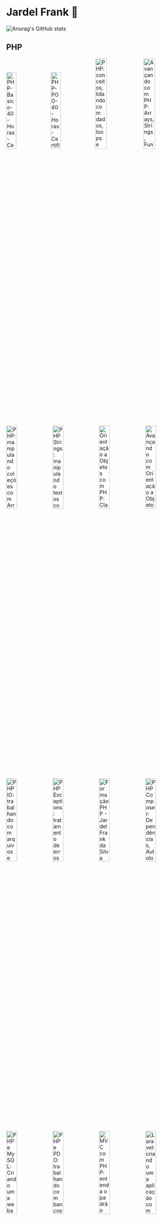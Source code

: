 # Jardel Frank 👋

![Anurag's GitHub stats](https://github-readme-stats.vercel.app/api?username=frankjardel&show_icons=true&theme=github_dark)

<!--
**frankjardel/frankjardel** is a ✨ _special_ ✨ repository because its `README.md` (this file) appears on your GitHub profile.

Here are some ideas to get you started:

- 🔭 I’m currently working on ...
- 🌱 I’m currently learning ...
- 👯 I’m looking to collaborate on ...
- 🤔 I’m looking for help with ...
- 💬 Ask me about ...
- 📫 How to reach me: ...
- 😄 Pronouns: ...
- ⚡ Fun fact: ...
-->

<!--
![jardel-frank-Algoritmo-40-Horas-Certificado-Curso-em-Video](https://user-images.githubusercontent.com/14333871/192124449-61f050fa-c699-43dc-b2a2-d5422b2a0427.jpg)
-->

## PHP

<img src="https://user-images.githubusercontent.com/14333871/192124510-5f4a126d-16eb-4764-891f-4b12530bf55d.jpg"  width="23%" height="23%" alt="PHP-Basico-40-Horas-Certificado-Curso-em-Video"> <img src="https://user-images.githubusercontent.com/14333871/192124513-47d13b1a-1d29-42f8-b428-b002778fc6c1.jpg"  width="23%" height="23%" alt="PHP-POO-40-Horas-Certificado-Curso-em-Video"> <img src="https://user-images.githubusercontent.com/14333871/198165564-720bb72e-b164-4fff-befe-34a060853464.jpg" alt="PHP: conceitos, lidando com dados, loops e mais - Jardel Frank da Silva Torquato - Curso - Alura" width="25%" height="25%"> <img src="https://user-images.githubusercontent.com/14333871/198182309-5a401ee1-830a-4a18-ad42-87dbdd669ecd.jpg" alt="Avançando com PHP: Arrays, Strings, Função e Web -Jardel Frank da Silva Torquato - Curso - Alura" width="25%" height="25%">

<img src="https://user-images.githubusercontent.com/14333871/198420747-5294dde7-525f-43a9-bd94-2f7972ac0555.jpg" alt="PHP: manipulando coleções com Arrays - Jardel Frank da Silva Torquato - Curso - Alura" width="24%" height="24%" > <img src="https://user-images.githubusercontent.com/14333871/198725321-7ce581c6-e1e1-4091-b693-102c1fe76787.jpg" alt="PHP Strings: manipulando textos com PHP - Jardel Frank - Curso - Alura" width="24%" height="24%" > <img src="https://user-images.githubusercontent.com/14333871/198847453-105855ec-1afd-4eb0-b024-92261527b41c.jpg" alt="Orientação a Objetos com PHP: Classes, métodos e atributos - Jardel Frank da Silva Torquato - Curso - Alura" width="24%" height="24%" > <img src="https://user-images.githubusercontent.com/14333871/198920707-0fb89889-a2d3-4b09-9f2d-29234d0809b7.jpg" alt="Avançando com Orientação a Objetos com PHP: Herança, Polimorfismo e Interfaces - Jardel Frank da Silva Torquato - Curso - Alura" width="24%" height="24%" >

<img src="https://user-images.githubusercontent.com/14333871/199349261-f6dcbb24-754d-4ed0-9451-2897665c05fb.jpg" alt="PHP IO: trabalhando com arquivos e streams - Jardel Frank da Silva Torquato - Curso - Alura" width="24%" height="24%" > <img src="https://user-images.githubusercontent.com/14333871/199384033-4ab7a366-7ed5-43a8-af56-e96505fd1307.jpg" alt="PHP Exceptions: tratamento de erros - Jardel Frank da Silva Torquato - Curso - Alura" width="24%" height="24%" > <img src="https://user-images.githubusercontent.com/14333871/199384080-d5c55824-d96d-4a57-89f3-4d2d802fb10f.jpg" alt="Formação PHP - Jardel Frank da Silva Torquato" width="24%" height="24%" > <img src="https://user-images.githubusercontent.com/14333871/199650448-7a4e6e90-dd23-4820-b166-474b92121f15.jpg" alt="PHP Composer: Dependências, Autoload e Publicação -Jardel Frank da Silva Torquato - Curso - Alura" width="24%" height="24%" >


<img src="https://user-images.githubusercontent.com/14333871/200334664-65126e79-008b-4b4f-bd34-eceef106d16d.jpg" alt="PHP e MySQL: Criando uma webapp -Jardel Frank da Silva Torquato - Curso - Alura" width="24%" height="24%" > <img src="https://user-images.githubusercontent.com/14333871/200334757-8ed0cb49-6378-4264-b401-9d0b0c05127e.jpg" alt="PHP e PDO: trabalhando com bancos de dados - Jardel Frank da Silva Torquato - Curso - Alura" width="24%" height="24%" > <img src="https://user-images.githubusercontent.com/14333871/200963828-3d5cdf75-2dc4-4c32-b0e8-954c0b8b9b0e.jpg" alt="MVC com PHP: entenda o padrão Model-View-Controller - Jardel Frank da Silva Torquato - Curso - Alura" width="24%" height="24%" > <img src="https://user-images.githubusercontent.com/14333871/201234348-7de084c6-2071-4aec-b11e-73308e9b82c7.jpg" alt="Laravel: criando uma aplicação com MVC - Jardel Frank da Silva Torquato - Curso - Alura" width="24%" height="24%" >

<img src="https://user-images.githubusercontent.com/14333871/201399761-696a5f17-015c-48fa-a2ab-6449e2184568.jpg" alt="Laravel: validando formulários, usando sessões e definindo relacionamentos - Jardel Frank da Silva Torquato - Curso - Alura" width="24%" height="24%" > <img src="https://user-images.githubusercontent.com/14333871/201481023-3cafef74-9b1d-448f-94a7-16feaec7c671.jpg" alt="Laravel: transações, service container e autenticação - Jardel Frank da Silva Torquato - Curso - Alura" width="24%" height="24%" > <img src="https://user-images.githubusercontent.com/14333871/201502379-25dcfbe9-21f8-4b92-9441-8e7477c37749.jpg" alt="Laravel: e-mails, eventos assíncronos, uploads e testes - Jardel Frank da Silva Torquato - Curso - Alura" width="24%" height="24%" > <img src="https://user-images.githubusercontent.com/14333871/201546495-c03f8719-e1b0-4749-ad3e-dae0ecd54560.jpg" alt="Laravel: construindo APIs - Jardel Frank da Silva Torquato - Curso - Alura" width="24%" height="24%" >

![Avançando em PHP - Jardel Frank da Silva Torquato - Formação -](https://user-images.githubusercontent.com/14333871/201546500-5c39f16c-ba5e-443c-abc0-ff7b70bb1dc9.jpg)

<img src="https://user-images.githubusercontent.com/14333871/202286149-ade543a2-549a-47e3-9f94-06a6ceaebc81.jpg" alt="PHP e TDD: testes com PHPUnit - Jardel Frank da Silva Torquato - Curso - Alura" width="24%" height="24%" > <img src="https://user-images.githubusercontent.com/14333871/202729698-0a80538f-0029-4de0-bc83-3122c04beae9.jpg" alt="Mocks em PHP: entenda os dublês de testes - Jardel Frank da Silva Torquato - Curso - Alura" width="24%" height="24%" > <img src="https://user-images.githubusercontent.com/14333871/205447328-01d780fe-8cb4-46ee-99ea-eb8980f32d32.jpg" alt="Testes de integração com PHP: testando o acesso à API e ao banco de dados - Jardel Frank da Silva Torquato - Curso - Alura" width="24%" height="24%" > <img src="https://user-images.githubusercontent.com/14333871/206298584-c7eb9962-94e5-4c0a-bc35-f01431f9e448.jpg" alt="SOLID com PHP: princípios da programação orientada a objetos - Jardel Frank da Silva Torquato - Curso - Alura" width="24%" height="24%" >

<img src="https://user-images.githubusercontent.com/14333871/207342201-f370bcf9-17f4-4f32-a1e2-a676d0a7adb8.jpg" alt="Design Patterns em PHP: padrões comportamentais - Jardel Frank da Silva Torquato - Curso - Alura" width="24%" height="24%" > <img src="https://user-images.githubusercontent.com/14333871/207999429-5fa6f80d-0f79-458b-923d-d83604004739.jpg" alt="Design Patterns em PHP: padrões estruturais - Jardel Frank da Silva Torquato - Curso - Alura" width="24%" height="24%" > <img src="https://user-images.githubusercontent.com/14333871/208220475-43b4356b-3563-4abe-a7f1-bec83e85cea2.jpg" alt="Design Patterns em PHP: padrões criacionais - Jardel Frank da Silva Torquato - Curso - Alura" width="24%" height="24%" > <img src="https://user-images.githubusercontent.com/14333871/208271290-6d22de42-05a8-451e-8bc7-1d0a4751b5b3.jpg" alt="PHP e Clean Architecture: descomplicando arquitetura de software - Jardel Frank da Silva Torquato - Curso - Alura" width="24%" height="24%" >

<img src="https://user-images.githubusercontent.com/14333871/208559380-619b9cc5-b3da-4ea7-9fc1-7d001a725f48.jpg" alt="PHP e Domain Driven Design: apresentando os conceitos - Jardel Frank da Silva Torquato - Curso - Alura" width="24%" height="24%" >

![Arquitetura PHP - Jardel Frank da Silva Torquato - Formação -](https://user-images.githubusercontent.com/14333871/208562411-400f9dac-6d6b-443f-97fd-78859b970c05.jpg)

<img src="https://github.com/frankjardel/frankjardel/assets/14333871/4e8c790a-773d-45f0-b60b-65ebdf6b3d77" alt="Jardel Frank da Silva Torquato - Curso PHP e Behavior Driven Development BDD com Behat - Alura" width="24%" height="24%" > <img src="https://github.com/frankjardel/frankjardel/assets/14333871/d526acd8-1201-4355-bfbd-b8e2a36cd3b3" alt="Jardel Frank da Silva Torquato - Curso Refatoração em PHP boas práticas no seu código - Alura" width="24%" height="24%" > <img src="https://github.com/frankjardel/frankjardel/assets/14333871/d9717a85-e521-4585-b945-3bca09ed0ee0" alt="PHP XDebug ferramenta de debug e profiling - Alura" width="24%" height="24%" > <img src="https://github.com/frankjardel/frankjardel/assets/14333871/fa5d50a5-0f4f-4afd-8d58-ea7aa96e81c7" alt="Jardel Frank da Silva Torquato - Curso PHP na Web lidando com segurança e API - Alura" width="24%" height="24%" >

<img src="https://github.com/frankjardel/frankjardel/assets/14333871/b0ee6c22-e9de-441d-88f1-5404dbe3a39d" alt="Jardel Frank da Silva Torquato - Curso PHP na Web conhecendo o padrão MVC - Alura" width="24%" height="24%" > <img src="https://github.com/frankjardel/frankjardel/assets/14333871/4700c884-4a52-4ffd-9629-e3b4f778c0a7" alt="Jardel Frank da Silva Torquato - Curso PHP na Web aplicando boas práticas e PSRs - Alura" width="24%" height="24%" > <img src="https://github.com/frankjardel/frankjardel/assets/14333871/7bca39ae-d80c-45a1-bad9-17130149a599" alt="Jardel Frank da Silva Torquato - Curso PHP Programação Funcional - Alura" width="24%" height="24%" > <img src="https://github.com/frankjardel/frankjardel/assets/14333871/db197c38-ca60-4707-a9b6-3aebef5c7a5c" alt="Jardel Frank da Silva Torquato - Curso PHP dominando as Collections - Alura" width="24%" height="24%" >


<img src="https://github.com/frankjardel/frankjardel/assets/14333871/e9c5da8a-6bd3-41f1-b736-c154bde8a785" alt="Jardel Frank da Silva Torquato - Curso Metaprogramação com PHP API de Reflection - Alura" width="24%" height="24%" > <img src="https://user-images.githubusercontent.com/14333871/209208946-185f5bcf-dece-481f-9e5b-ddc0affc30f6.jpg" alt="Symfony Framework: criando uma aplicação com MVC - Jardel Frank da Silva Torquato - Curso Symfony Framework criando uma aplicação com MVC - Alura" width="24%" height="24%" > <img src="https://user-images.githubusercontent.com/14333871/209414591-5048aca5-2457-47e1-bda5-a8b2ea1f5c8f.jpg" alt="Symfony Framework: formulários, validação e sessão - Jardel Frank da Silva Torquato - Curso Symfony Framework formulários, validação e sessão - Alura" width="24%" height="24%" > <img src="https://user-images.githubusercontent.com/14333871/209493801-b5844bd0-d6e5-4b5e-830d-0243a8161e70.jpg" alt="Symfony Framework cache e segurança - Jardel Frank da Silva Torquato - Curso  - Alura" width="24%" height="24%" >

<img src="https://github.com/frankjardel/frankjardel/assets/14333871/d778f9d0-9d97-44df-9bbf-2c5d1cf594c8" alt="Jardel Frank da Silva Torquato - Curso Swoole PHP servidor assíncrono e corrotinas com PHP - Alura" width="24%" height="24%"> <img src="https://github.com/frankjardel/frankjardel/assets/14333871/8fc7f91f-636f-4efc-8464-5afe6ef42271" alt="Jardel Frank da Silva Torquato - Curso Doctrine conhecendo um ORM PHP - Alura" width="24%" height="24%" > <img src="https://github.com/frankjardel/frankjardel/assets/14333871/c6ade7dc-9a19-4f5f-82fb-43a1022d1d84" alt="Doctrine Migrations, relatórios e performance - Alura" width="24%" width="24%"> <img src="https://github.com/frankjardel/frankjardel/assets/14333871/e826a62e-a1a5-415d-ad78-3cc03b34a79c" alt="Jardel Frank da Silva Torquato - Curso Symfony Framework e-mail, processamento assíncrono, uploads e testes - Alura" width="24%" height="24%">

<img src="https://github.com/frankjardel/frankjardel/assets/14333871/b1ddb26f-f5f8-4c53-b3f9-e7c280f3f9b6" alt="Jardel Frank da Silva Torquato - Curso Symfony Framework lidando com eventos, tradução, logs e deploy - Alura" width="24%" height="24%">


## JavaScript

<img src="https://user-images.githubusercontent.com/14333871/192124570-3324394c-214b-4a9d-bbe3-32883b8fef26.jpg" alt="jardel frank - Javascript  40 Horas  - Certificado - Curso em Vídeo - jardel-frank-Javascript-40-Horas-Certificado-Curso-em-Video" width="24%" height="24%" > <img src="https://user-images.githubusercontent.com/14333871/192124593-19fccab3-facb-4274-820c-6d3106679f02.jpg" alt="Certificado Jardel Frank da Silva Torquato - Javascript" width="24%" height="24%" > <img src="https://user-images.githubusercontent.com/14333871/210451098-f838f81b-2ba4-4177-8378-abda9e6287c2.jpg" alt="JavaScript para Web Crie páginas dinâmicas - Jardel Frank da Silva Torquato - Alura" width="24%" height="24%" > <img src="https://user-images.githubusercontent.com/14333871/210451100-f5e4edfd-038c-4aec-886c-91126fad6eb4.jpg" alt="Curso JavaScript validações e reconhecimento de voz - Jardel Frank da Silva Torquato - Alura" width="24%" height="24%" >

<img src="https://user-images.githubusercontent.com/14333871/210451103-3d03fbb3-f3a7-485f-973c-9bf350dbc714.jpg" alt="Curso JavaScript manipulando o DOM - Jardel Frank da Silva Torquato - Alura" width="24%" height="24%" > <img src="https://user-images.githubusercontent.com/14333871/210632155-ae65bfbc-4052-4526-8147-430ddf7a03db.jpg" alt="Curso JavaScript consumindo e tratando dados de uma API - Jardel Frank da Silva Torquato - Alura" width="24%" height="24%" > <img src="https://user-images.githubusercontent.com/14333871/210916787-814d34f6-9bdd-46a3-b1f2-d0a604f859d2.jpg" alt="Jardel Frank da Silva Torquato - Curso JavaScript métodos de array - Alura" width="24%" height="24%" > <img src="https://user-images.githubusercontent.com/14333871/211244468-1a7dd577-1d69-4d64-975d-1df7bddd4dd1.jpg" alt="Curso JavaScript criando requisições - Alura" width="24%" height="24%" >


<img src="https://user-images.githubusercontent.com/14333871/211942068-ae214a93-6d78-4379-b70b-b4a56d0b1c60.jpg" alt="Jardel Frank da Silva Torquato - Curso JavaScript validando formulários - Alura" width="24%" height="24%" > <img src="https://user-images.githubusercontent.com/14333871/236720099-c5aa75a5-c056-4500-bb21-35cc4fc76d6b.png" alt="Jardel Frank da Silva Torquato - Curso JavaScript Arrays - Alura" width="24%" height="24%" > <img src="https://github.com/frankjardel/frankjardel/assets/14333871/5bc70bdc-2488-4e98-99af-b81bad89f6c7" alt="Jardel Frank da Silva Torquato - Curso JavaScript objetos - Alura" width="24%" height="24%" > <img src="https://user-images.githubusercontent.com/14333871/212374507-7157e8ee-54a3-473f-ad2c-65b89c4fbed7.jpg" alt="JavaScript tipos, variáveis e funções - Alura" width="24%" height="24%" >

<img src="https://user-images.githubusercontent.com/14333871/213339724-546bcd2f-1d2b-4f0f-ac5b-356907da4365.jpg" alt="Curso Node js criando sua primeira biblioteca - Alura" width="24%" height="24%" > <img src="https://user-images.githubusercontent.com/14333871/214368084-ea431d34-c63b-4605-a601-e10aa096abfa.png" alt="Jardel Frank da Silva Torquato - Curso JavaScript programação orientada a objetos - Alura" width="24%" height="24%" >

## React

<img src="https://user-images.githubusercontent.com/14333871/215495342-435308b1-3d2b-46e0-a411-8dbf4e4d7c54.jpg" alt="Jardel Frank da Silva Torquato - Curso React Native criando um app - Alura" width="24%" height="24%" > <img src="https://user-images.githubusercontent.com/14333871/216737230-f14f7f62-e7a8-4f1c-a018-41b92f2e9df0.jpg" alt="Jardel Frank da Silva Torquato - Curso React Native utilizando e criando Hooks - Alura" width="24%" height="24%" > <img src="https://user-images.githubusercontent.com/14333871/220238558-f791fab8-c0c8-4e4c-a802-f5403e962973.jpg" alt="Jardel Frank da Silva Torquato - Curso React Native utilizando Web API - Alura" width="24%" height="24%" > <img src="https://user-images.githubusercontent.com/14333871/221183399-24182f66-d8f4-46d0-b0fc-f601837f93fc.jpg" alt="Jardel Frank da Silva Torquato - Curso React Native criando testes para sua aplicação - Alura" width="24%" height="24%" >

<img src="https://user-images.githubusercontent.com/14333871/234939264-58016c92-42b7-40d8-aa2e-46fb9a10bd52.jpg" alt="Curso React escrevendo com Typescript - Alura" width="24%" height="24%" > <img src="https://github.com/frankjardel/frankjardel/assets/14333871/c5e37015-63a3-4c57-9037-334290976070" alt="Jardel Frank da Silva Torquato - Curso React lidando com arquivos estáticos - Alura" width="24%" height="24%" >

## TypeScript

<img src="https://user-images.githubusercontent.com/14333871/233655875-f00500c4-2b7a-453d-90f4-473c5d363d9a.jpg" alt="TypeScript parte 1 evoluindo seu JavaScript - Alura" width="24%" height="24%" > <img src="https://user-images.githubusercontent.com/14333871/233785485-1e0461df-3b90-4a8d-ba36-57c901c14710.jpg" alt="TypeScript parte 2 avançando na linguagem - Alura" width="24%" height="24%" > <img src="https://user-images.githubusercontent.com/14333871/234143245-07933f00-eee1-402c-8830-2567d61bd5a9.jpg" alt="Typescript parte 3 mais técnicas e boas práticas - Alura" width="24%" height="24%" >

## Vue3 + Typescript

<img src="https://github.com/frankjardel/frankjardel/assets/14333871/1b01fe52-e8e1-4b06-a591-b8b8700ac309" alt="Jardel Frank da Silva Torquato - Curso Vue3 explorando o framework - Alura" width="24%" height="24%"> <img src="https://github.com/frankjardel/frankjardel/assets/14333871/e7cb3dc4-0592-485b-9507-ef8c4a44ed31" alt="Jardel Frank da Silva Torquato - Curso Vue3 avançando no framework - Alura" width="24%" height="24%"> <img src="https://github.com/frankjardel/frankjardel/assets/14333871/8fc409c8-201e-484b-a68f-9c85c440ec2e" alt="Jardel Frank da Silva Torquato - Curso Vue3 composition API e Vuex - Alura" width="24%" height="24%"/>


## C

<img src="https://github.com/frankjardel/frankjardel/assets/14333871/f5dbd586-5220-417d-a539-3e66cd340fa3" alt="Jardel Frank da Silva Torquato - Curso C conhecendo a Linguagem das Linguagens - Alura" width="24%" height="24%" /> <img src="https://github.com/frankjardel/frankjardel/assets/14333871/9b6f07e2-8af8-47d1-b2a7-8f05c1aa7d4c" alt="Jardel Frank da Silva Torquato - Curso C avançando na linguagem - Alura" width="24%" height="24%"/> <img src="https://github.com/frankjardel/frankjardel/assets/14333871/388f6f8e-7a6d-42fd-b8c1-3c3a6c6e412f" alt="Jardel Frank da Silva Torquato - Curso C recursos avançados da linguagem - Alura" width="24%" height="24%" />


## C++

<img src="https://github.com/frankjardel/frankjardel/assets/14333871/a0730efe-d8fd-4a11-ae17-5fe801646766" alt="Jardel Frank da Silva Torquato - Curso C++ Conhecendo a linguagem e a STL - Alura" width="24%" height="24%" />
<img src="https://github.com/frankjardel/frankjardel/assets/14333871/e671e620-8be8-4bfd-87ba-a9d3d38fdbdd" alt="Jardel Frank da Silva Torquato - Curso Avançando com C++ entenda melhor a linguagem - Alura" width="24%" height="24%" /> <img src="https://github.com/frankjardel/frankjardel/assets/14333871/22b5bcd8-bef7-4f0c-85bd-519d38733206" alt="Jardel Frank da Silva Torquato - Curso Orientação a Objetos com C++ Classes, métodos e atributos - Alura" width="24%" height="24%"/> <img src="https://github.com/frankjardel/frankjardel/assets/14333871/b93dd0d2-d746-4c81-93a1-0e30cbbf28a9" alt="Jardel Frank da Silva Torquato - Curso Orientação a Objetos com C++ trabalhando com herança - Alura" width="24%" height="24%"/>

<img src="https://github.com/frankjardel/frankjardel/assets/14333871/97a79ccb-71dd-473c-b292-1dc0a1b4f834" alt="Jardel Frank da Silva Torquato - Curso Avançando com C++ Enum, templates e mais recursos - Alura" width="24%" height="24%" /> <img src="https://github.com/frankjardel/frankjardel/assets/14333871/6ff2dfca-8c9d-400a-832f-b7c1f25b8902" alt="Jardel Frank da Silva Torquato - Curso C++ e TDD testes de unidade com Catch2 - Alura" width="24%" height="24%" /> <img src="https://github.com/frankjardel/frankjardel/assets/14333871/14bbbf13-9f80-48ec-a34b-c4b2a73a429b" alt="Jardel Frank da Silva Torquato - Curso Avançando com C++ performance e otimização - Alura" width="24%" height="24%" />

## SASS

![Jardel Frank da Silva Torquato - Curso SASS CSS sintaticamente espetacular - Alura](https://github.com/frankjardel/frankjardel/assets/14333871/c9a26152-408c-465e-b067-9cd574d9a37e)


## Python

<img src="https://user-images.githubusercontent.com/14333871/195738865-4b17a6ae-606e-4335-a7d4-76450d726dd6.jpg" alt="jardel-frank-Python-3-8211-Mundo-1-40-Horas-Certificado-Curso-em-Video" width="24%" height="24%" > <img src="https://user-images.githubusercontent.com/14333871/195929548-da145407-2c3a-4e36-b4ed-5f76763d688b.jpg" alt="jardel-frank-Python-3-8211-Mundo-2-40-Horas-Certificado-Curso-em-Video" width="24%" height="24%" > <img src="https://user-images.githubusercontent.com/14333871/196297749-5c24458c-c2ac-4754-93b9-67d5a1524654.jpg" alt="jardel-frank-Python-3-8211-Mundo-3-40-Horas-Certificado-Curso-em-Video" width="24%" height="24%" >

## Banco de Dados

<img src="https://user-images.githubusercontent.com/14333871/193376919-ce177cca-2290-47f1-bb32-2b4299608b22.jpg" alt="jardel-frank-MySQL-40-Horas-Certificado-Curso-em-Video" width="44%" height="44%" > <img src="https://user-images.githubusercontent.com/14333871/192124611-953b571b-7b7f-4a51-8635-05e2fbe5fde9.jpg" alt="Livro Laravel Banco de Dados" width="24%" height="24%" >

## DevOps

![Docker: criando e gerenciando containers - Jardel Frank da Silva Torquato - Curso - Alura](https://user-images.githubusercontent.com/14333871/202877770-990f5ce7-e9ec-4ac5-b7ef-56706e66fc08.jpg)

![kubernetes](https://user-images.githubusercontent.com/14333871/192124620-58748fe1-3bd3-4810-8c2f-28bb6fa72d8a.jpg)

## Outros

![blockchain-development](https://user-images.githubusercontent.com/14333871/192124640-dff4224c-1541-4f50-abd9-55ea19afe311.jpg)

![certified-blender-sculpt](https://user-images.githubusercontent.com/14333871/192124663-757a88c2-47b8-4d0a-8ed6-21ce79916628.jpg)

![blender-marketing-animation-2d](https://user-images.githubusercontent.com/14333871/192124688-a6833618-737d-4a5e-bc6a-43846aefc063.jpg)

![Uniday-Studio](https://user-images.githubusercontent.com/14333871/193377173-c0cef63f-fe75-4d48-aa63-85c97155fe7b.jpg)














